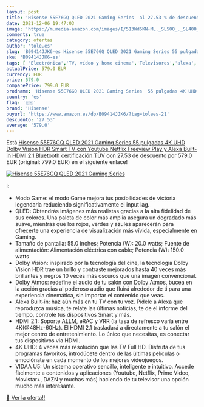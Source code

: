 ```yaml
---
layout: post
title: 'Hisense 55E76GQ QLED 2021 Gaming Series  al 27.53 % de descuento'
date: 2021-12-06 19:47:03
image: 'https://m.media-amazon.com/images/I/513Wd6KN-ML._SL500_._SL400_.jpg'
comments: true
category: ofertas
author: 'tole.es'
slug: 'B09414JJK6-es Hisense 55E76GQ QLED 2021 Gaming Series 55 pulgadas 4K UHD...'
sku: 'B09414JJK6-es'
tags: [ 'Electrónica','TV, vídeo y home cinema','Televisores','alexa','hisense', ]
actualPrice: 579.0 EUR
currency: EUR
price: 579.0
comparePrice: 799.0 EUR
prodname: 'Hisense 55E76GQ QLED 2021 Gaming Series  55 pulgadas 4K UHD Dolby Vision HDR Smart TV con Youtube  Netflix  Freeview Play y Alexa Built-in  HDMI 2.1  Bluetooth  certificación TÜV'
country: 'es'
flag: '🇪🇸'
brand: 'Hisense'
buyurl: 'https://www.amazon.es/dp/B09414JJK6/?tag=tolees-21'
descuento: '27.53'
average: '579.0'
---
```


Está [Hisense 55E76GQ QLED 2021 Gaming Series  55 pulgadas 4K UHD Dolby Vision HDR Smart TV con Youtube  Netflix  Freeview Play y Alexa Built-in  HDMI 2.1  Bluetooth  certificación TÜV](https://www.amazon.es/dp/B09414JJK6/?tag=tolees-21) con 27.53 de descuento por 579.0 EUR (original: 799.0 EUR) en el siguiente enlace!

[![Hisense 55E76GQ QLED 2021 Gaming Series ](https://m.media-amazon.com/images/I/513Wd6KN-ML._SL500_._SL400_.jpg)](https://www.amazon.es/dp/B09414JJK6/?tag=tolees-21)

ℹ️:

- Modo Game: el modo Game mejora tus posibilidades de victoria legendaria reduciendo significativamente el input lag.
- QLED: Obtendrás imágenes más realistas gracias a la alta fidelidad de sus colores. Una paleta de color más amplia asegura un degradado más suave, mientras que los rojos, verdes y azules aparecerán para ofrecerte una experiencia de visualización más vívida, especialmente en Gaming.
- Tamaño de pantalla: 55.0 inches; Potencia (W): 20.0 watts; Fuente de alimentación: Alimentación eléctrica con cable; Potencia (W): 150.0 watts
- Dolby Vision: inspirado por la tecnología del cine, la tecnología Dolby Vision HDR trae un brillo y contraste mejorados hasta 40 veces más brillantes y negros 10 veces más oscuros que una imagen convencional.
- Dolby Atmos: redefine el audio de tu salón con Dolby Atmos, bucea en la acción gracias al poderoso audio que fluirá alrededor de ti para una experiencia cinemática, sin importar el contenido que veas.
- Alexa Built-in: haz aún más en tu TV con tu voz. Pídele a Alexa que reproduzca música, te relate las últimas noticias, te de el informe del tiempo, controle tus dispositivos Smart y más.
- HDMI 2.1: Soporte ALLM, eRAC y VRR (la tasa de refresco varía entre 4K(@48Hz-60Hz). El HDMI 2.1 trasladará a directamente a tu salón el mejor centro de entretenimiento. Lo único que necesitas, es conectar tus dispositivos via HDMI.
- 4K UHD: 4 veces más resolución que las TV Full HD. Disfruta de tus programas favoritos, introdúcete dentro de las últimas películas o emociónate en cada momento de los mejores videojuegos.
- VIDAA U5: Un sistema operativo sencillo, inteligente e intuitivo. Accede fáclmente a contenidos y aplicaciones (Youtube, Netflix, Prime Video, Movistar+, DAZN y muchas más) haciendo de tu televisor una opción mucho más interesante.

[🛒 Ver la oferta!!](https://www.amazon.es/dp/B09414JJK6/?tag=tolees-21)
